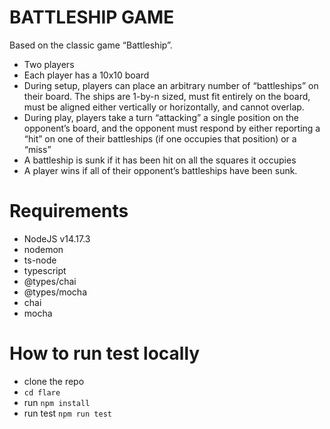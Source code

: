 # BATTLESHIP GAME

Based on the classic game “Battleship”.

* Two players
* Each player has a 10x10 board
* During setup, players can place an arbitrary number of “battleships” on their board.
The ships are 1-by-n sized, must fit entirely on the board, must be aligned either
vertically or horizontally, and cannot overlap.
* During play, players take a turn “attacking” a single position on the opponent’s board,
and the opponent must respond by either reporting a “hit” on one of their battleships
(if one occupies that position) or a “miss”
* A battleship is sunk if it has been hit on all the squares it occupies
* A player wins if all of their opponent’s battleships have been sunk.


# Requirements

* NodeJS v14.17.3
* nodemon
* ts-node
* typescript
* @types/chai
* @types/mocha
* chai
* mocha


# How to run test locally

* clone the repo
* `cd flare`
* run `npm install`
* run test `npm run test`